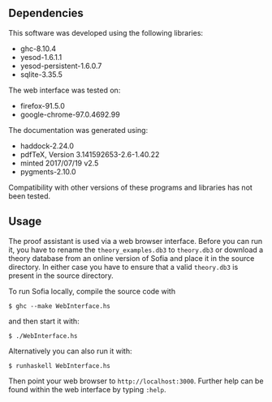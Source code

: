 ## Dependencies
This software was developed using the following libraries:

* ghc-8.10.4
* yesod-1.6.1.1
* yesod-persistent-1.6.0.7
* sqlite-3.35.5

The web interface was tested on:

* firefox-91.5.0
* google-chrome-97.0.4692.99

The documentation was generated using:

* haddock-2.24.0
* pdfTeX, Version 3.141592653-2.6-1.40.22
* minted 2017/07/19 v2.5
* pygments-2.10.0

Compatibility with other versions of these programs and libraries has not been
tested.

## Usage
The proof assistant is used via a web browser interface. Before you can run it,
you have to rename the `theory_examples.db3` to `theory.db3` or download a
theory database from an online version of Sofia and place it in the source
directory. In either case you have to ensure that a valid `theory.db3` is
present in the source directory.

To run Sofia locally, compile the source code with
```shell
$ ghc --make WebInterface.hs
```
and then start it with:
```shell
$ ./WebInterface.hs
```
Alternatively you can also run it with:
```shell
$ runhaskell WebInterface.hs
```

Then point your web browser to `http://localhost:3000`. Further help can be
found within the web interface by typing `:help`.
